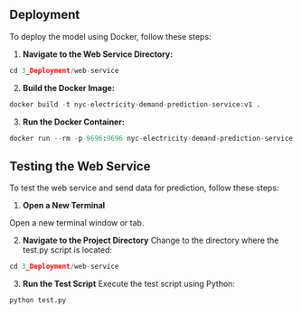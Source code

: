 ## Deployment

To deploy the model using Docker, follow these steps:
1. **Navigate to the Web Service Directory:**


```python
cd 3_Deployment/web-service
```
2. **Build the Docker Image:**
```python
docker build -t nyc-electricity-demand-prediction-service:v1 .
```
3. **Run the Docker Container:**
```python
docker run --rm -p 9696:9696 nyc-electricity-demand-prediction-service:v1 .
```

## Testing the Web Service

To test the web service and send data for prediction, follow these steps:
1. **Open a New Terminal**

Open a new terminal window or tab.

2. **Navigate to the Project Directory**
Change to the directory where the test.py script is located:
```python
cd 3_Deployment/web-service
```

3. **Run the Test Script**
Execute the test script using Python:
```python
python test.py
```
